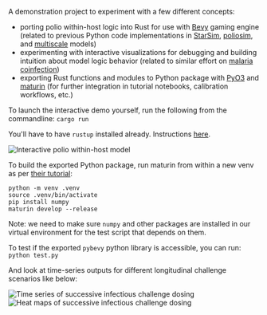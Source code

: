 A demonstration project to experiment with a few different concepts:
- porting polio within-host logic into Rust for use with [Bevy](https://bevy.org/) gaming engine (related to previous Python code implementations in [StarSim](https://github.com/edwenger/starsim-bokeh-demo/blob/main/polio.py), [poliosim](https://github.com/amath-idm/poliosim), and [multiscale](https://github.com/InstituteforDiseaseModeling/MultiscaleModeling/blob/main/PopSim/Assets/Infection.py) models)
- experimenting with interactive visualizations for debugging and building intuition about model logic behavior (related to similar effort on [malaria coinfection](https://github.com/edwenger/bevy_coinfection_demo/tree/main))
- exporting Rust functions and modules to Python package with [PyO3](https://pyo3.rs/) and [maturin](https://www.maturin.rs/tutorial.html) (for further integration in tutorial notebooks, calibration workflows, etc.)

To launch the interactive demo yourself, run the following from the commandline:
```cargo run```

You'll have to have `rustup` installed already.  Instructions [here](https://www.rust-lang.org/learn/get-started).

![Interactive polio within-host model](figs/polio_within_host_visualization_screenshot.png)

To build the exported Python package, run maturin from within a new venv as per [their tutorial](https://www.maturin.rs/tutorial.html#install-and-configure-maturin-in-a-virtual-environment):

```
python -m venv .venv
source .venv/bin/activate
pip install numpy
maturin develop --release
```

Note: we need to make sure `numpy` and other packages are installed in our virtual environment for the test script that depends on them.

To test if the exported `pybevy` python library is accessible, you can run:
```python test.py```

And look at time-series outputs for different longitudinal challenge scenarios like below:

![Time series of successive infectious challenge dosing](figs/pybevy-polio-challenge-timeseries.png)
![Heat maps of successive infectious challenge dosing](figs/pybevy-polio-challenge-heatmap.png)
